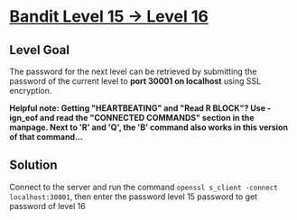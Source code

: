 # [Bandit Level 15 → Level 16](https://overthewire.org/wargames/bandit/bandit16.html)
## Level Goal

The password for the next level can be retrieved by submitting the password of the current level to **port 30001 on localhost** using SSL encryption.

**Helpful note: Getting "HEARTBEATING" and "Read R BLOCK"? Use -ign_eof and read the "CONNECTED COMMANDS" section in the manpage. Next to 'R' and 'Q', the 'B' command also works in this version of that command...**

## Solution

Connect to the server and run the command `openssl s_client -connect localhost:30001`, then enter the password level 15 password to get password of level 16
